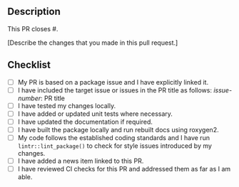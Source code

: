 <!-- Thanks for opening this pull request! Below we have provided a suggested template for PRs to this repository and a checklist to complete before opening a PR -->
 
## Description

This PR closes #<issue-number>.

[Describe the changes that you made in this pull request.]

## Checklist

- [ ] My PR is based on a package issue and I have explicitly linked it.
- [ ] I have included the target issue or issues in the PR title as follows: *issue-number*: PR title
- [ ] I have tested my changes locally.
- [ ] I have added or updated unit tests where necessary.
- [ ] I have updated the documentation if required.
- [ ] I have built the package locally and run rebuilt docs using roxygen2.
- [ ] My code follows the established coding standards and I have run `lintr::lint_package()` to check for style issues introduced by my changes. 
- [ ] I have added a news item linked to this PR.
- [ ] I have reviewed CI checks for this PR and addressed them as far as I am able.

<!-- Thanks again for this PR - @scoringutils dev team -->
